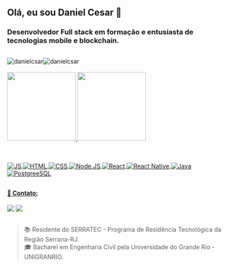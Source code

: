 ## Olá, eu sou Daniel Cesar 👋
### Desenvolvedor Full stack em formação e entusiasta de tecnologias mobile e blockchain.

##


<div style="display: flex">
  <img src = "https://komarev.com/ghpvc/?username=danielcsar&label=Profile%20views&color=gray" alt="danielcsar"  style="float:right, margin-right:10px"/>
  <img src="https://img.shields.io/github/followers/danielcsar?label=Follow&color=gray" alt="danielcsar" style="float:left" />
</div>
</br>

<div>
  <a href="https://github.com/danielcsar">
  <img height="160em" src="https://github-readme-stats.vercel.app/api?username=danielcsar&show_icons=true&theme=chartreuse-dark&include_all_commits=true&count_private=true"/>
  <img height="160em" src="https://github-readme-stats.vercel.app/api/top-langs/?username=danielcsar&layout=compact&langs_count=7&theme=chartreuse-dark"/>
</div>

##
<div style="display: inline"><br>

  <img align="center" alt="JS" src="https://img.shields.io/badge/JavaScript-F7DF1E?style=for-the-badge&logo=javascript&logoColor=black">    
  <img align="center" alt="HTML" src="https://img.shields.io/badge/HTML-239120?style=for-the-badge&logo=html5&logoColor=white">
  <img align="center" alt="CSS" src="https://img.shields.io/badge/CSS-239120?&style=for-the-badge&logo=css3&logoColor=white">
  <img align="center" alt="Node.JS" src="https://img.shields.io/badge/Node.js-43853D?style=for-the-badge&logo=node.js&logoColor=white">
  <img align="center" alt="React" src="https://img.shields.io/badge/React-20232A?style=for-the-badge&logo=react&logoColor=61DAFB">
  <img align="center" alt="React Native" src="https://img.shields.io/badge/React_Native-20232A?style=for-the-badge&logo=react&logoColor=61DAFB">
  <img align="center" alt="Java" src="https://img.shields.io/badge/Java-ED8B00?style=for-the-badge&logo=java&logoColor=white">
  <img align="center" alt="PostgreeSQL" src="https://img.shields.io/badge/PostgreSQL-316192?style=for-the-badge&logo=postgresql&logoColor=white">
  
</div>

##
  
<div>
  
#### 🤙 Contato:
  
  <a href="https://www.linkedin.com/in/danielcsar/" target="_blank"><img src="https://img.shields.io/badge/LinkedIn-0077B5?style=for-the-badge&logo=linkedin&logoColor=white" target="_blank"></a>
  <a href = "mailto:danielcesar.eng@gmail.com"><img src="https://img.shields.io/badge/Gmail-D14836?style=for-the-badge&logo=gmail&logoColor=white" target="_blank"></a>
</div>
  
##
> 📚 Residente do SERRATEC - Programa de Residência Tecnológica da Região Serrana-RJ.<br>
> 🎓 Bacharel em Engenharia Civil pela Universidade do Grande Rio - UNIGRANRIO.<br>
